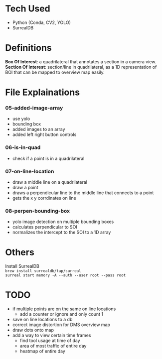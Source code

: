 # Tech Used
- Python (Conda, CV2, YOLO)
- SurrealDB

# Definitions
**Box Of Interest**: a quadrilateral that annotates a section in a camera view.  
**Section Of Interest**: section/line in quadrilateral, as a 1D representation of BOI that can be mapped to overview map easily.

# File Explainations
### 05-added-image-array
- use yolo
- bounding box
- added images to an array
- added left right button controls

### 06-is-in-quad
- check if a point is in a quadrilateral

### 07-on-line-location
- draw a middle line on a quadrilateral
- draw a point
- draws a perpendicular line to the middle line that connects to a point
- gets the x y corrdinates on line

### 08-perpen-bounding-box
- yolo image detection on multiple bounding boxes
- calculates perpendicular to SOI
- normalizes the intercept to the SOI to a 1D array


# Others
Install SurrealDB  
`brew install surrealdb/tap/surreal`  
`surreal start memory -A --auth --user root --pass root`



# TODO
- if multiple points are on the same on line locations
  - add a counter or ignore and only count 1
- save on line locations to a db
- correct image distortion for DMS overview map
- draw dots onto map
- add a way to view certain time frames
  - find tool usage at time of day
  - area of most traffic of entire day
  - heatmap of entire day